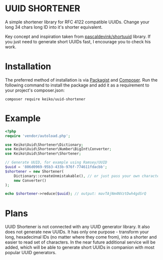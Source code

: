 UUID SHORTENER
==============

A simple shortener library for RFC 4122 compatible UUIDs. 
Change your long 34 chars long ID into it's shorter equivalent.

Key concept and inspiration taken from [pascaldevink/shortuuid](https://github.com/pascaldevink/shortuuid) library. 
If you just need to generate short UUIDs fast, I encourage you to check his work.
  
 
# Installation
The preferred method of installation is via [Packagist](https://packagist.org/) and [Composer](https://getcomposer.org). 
Run the following command to install the package and add it as a requirement to your project's composer.json:
```
composer require keiko/uuid-shortener
```

# Example
```php
<?php
require 'vendor/autoload.php';

use Keiko\Uuid\Shortener\Dictionary;
use Keiko\Uuid\Shortener\Number\BigInt\Converter;
use Keiko\Uuid\Shortener\Shortener;

// Generate UUID, for example using Ramsey/UUID
$uuid = '806d0969-95b3-433b-976f-774611fdacbb';
$shortener = new Shortener(
    Dictionary::createUnmistakable(), // or just pass your own characters set
    new Converter()
);

echo $shortener->reduce($uuid); // output: mavTAjNm4NVztDwh4gdSrQ
```

# Plans
UUID Shortener is not connected with any UUID generator library. 
It also does not generate new UUIDs. 
It has only one purpose - transform your long, hexadecimal IDs (no matter where they come from), into a shorter and easier to read set of characters.
In the near future additional service will be added, which will be able to generate short UUIDs in companion with most popular UUID generators.